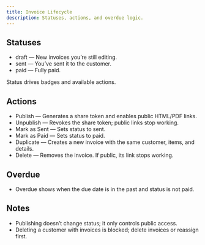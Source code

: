 ```yaml
---
title: Invoice Lifecycle
description: Statuses, actions, and overdue logic.
---
```


## Statuses

- draft — New invoices you’re still editing.
- sent — You’ve sent it to the customer.
- paid — Fully paid.

Status drives badges and available actions.

## Actions

- Publish — Generates a share token and enables public HTML/PDF links.
- Unpublish — Revokes the share token; public links stop working.
- Mark as Sent — Sets status to sent.
- Mark as Paid — Sets status to paid.
- Duplicate — Creates a new invoice with the same customer, items, and details.
- Delete — Removes the invoice. If public, its link stops working.

## Overdue

- Overdue shows when the due date is in the past and status is not paid.

## Notes

- Publishing doesn’t change status; it only controls public access.
- Deleting a customer with invoices is blocked; delete invoices or reassign first.
